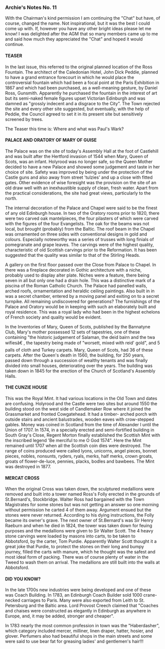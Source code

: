 ### Archie's Notes No. 11

With the Chairman's kind permission I am continuing the "Chat" but have, of course, changed the name. Not inspirational, but it was the best I could come up with. If, however you have any other bright ideas please let me know! I was delighted after the AGM that so many members came up to me and said how much they appreciated the "Chat" and hoped it would continue.

#### TEASER

In the last issue, this referred to the original planned location of the Ross Fountain. The architect of the Caledonian Hotel, John Dick Peddie, planned to have a grand entrance forecourt in which he would place the controversial fountain which had been a focal point at the Paris Exhibition in 1867 and which had been purchased, as a well-meaning gesture, by Daniel Ross, Gunsmith. Apparently he purchased the fountain in the interest of art but its semi-naked female figures upset Victorian Edinburgh and was damned as "grossly indecent and a disgrace to the City". The Town rejected the site and every other site suggested, but eventually, with the help of Peddie, the Council agreed to set it in its present site but sensitively screened by trees.

The Teaser this time is: Where and what was Paul's Wark?

#### PALACE AND ORATORY OF MARY OF GUISE

The Palace was on the site of today's Assembly Hall at the foot of Castlehill and was built after the Hertford invasion of 1544 when Mary, Queen of Scots, was an infant. Holyrood was no longer safe, so the Queen Mother decided to have a new Palace and showed some judgement and taste in her choice of site. Safety was improved by being under the protection of the Castle guns and also away from street 'tulzies' and up a close with fitted gates. Other evidence of wise foresight was the provision on the site of an old draw well with an inexhaustible supply of clean, fresh water. Apart from the practical considerations, the site had great views, particularly to the north.

The internal decoration of the Palace and Chapel were said to be the finest of any old Edinburgh house. In two of the Oratory rooms prior to 1820, there were two carved oak mantelpieces, the four pilasters of which were carved with the figures of the four Evangelists. The oak for the beams was not local, but brought (probably) from the Baltic. The roof beam in the Chapel was ornamented on three sides with conventional designs in gold and colours. Especially noteworthy was a series of trusses with long finials of pomegranate and grape leaves. The carvings were of the highest quality, characteristic of old Scottish carvings prior to the Reformation. It has been suggested that the quality was similar to that of the Stirling Heads.

A gallery on the first floor passed over the Close from Palace to Chapel. In there was a fireplace decorated in Gothic architecture with a niche, probably used to display alter plate. Niches were a feature, there being seven in all but only one had a drain hole. This was a distinctive mark of a piscina of the Roman Catholic Church. The Palace had panelled walls, arched roofs, ornamentation and heraldic ceiling paintings. Also built in in was a secret chamber, entered by a moving panel and exiting on to a secret turnpike. All remaining undiscovered for generations? The furnishings of the Palace and Oratory would be in keeping with such an elaborately built and royal residence. This was a royal lady who had been in the highest echelons of French society and quality would be evident.

In the Inventories of Mary, Queen of Scots, published by the Bannatyne Club, Mary's mother possessed 12 sets of tapestries, one of these containing "the historic judgement of Salaman, the deid bairn and the twa wifiesâ€ , the tapestry being made of "worsett, mixed with reid' gold", and 5 palls of cloth and Turkey carpets. Mary, Queen of Scots, had 36 of these carpets. After the Queen's death in 1560, the building, for 250 years, passed down through a succession of wealthy tenants and was finally divided into small houses, deteriorating over the years. The building was taken down in 1845 for the erection of the Church of Scotland's Assembly Halls.

#### THE CUNZIE HOUSE

This was the Royal Mint. It had various locations in the Old Town and dates are confusing. Holyrood and the Castle were two sites but around 1550 the building stood on the west side of Candlemaker Row where it joined the Grassmarket and fronted Cowgatehead. It had a timber- arched porch with outside stairs and ancient balustrades, wooden eaves with crow-stepped gables. Money was coined in Scotland from the time of Alexander I until the Union of 1707. In 1574, in a specially erected and semi-fortified building in South Gray's Close, Regent Morton finally established the Scottish Mint with the inscribed legend 'Be merciful to me O God 1574". Here the Mint remained until 1707 when all the Scottish coin dies were destroyed. The range of coins produced were called lyons, unicorns, angel pieces, bonnet pieces, nobles, nonsunts, ryders, ryals, merks, half merks, crown groats, groats of flower-de-luce, pennies, placks, bodIes and bawbees. The Mint was destroyed in 1877.

#### MERCAT CROSS

When the original Cross was taken down, the sculptured medallions were removed and built into a tower named Ross's Folly erected in the grounds of St.Bernard's, Stockbridge. Walter Ross had bargained with the Town Magistrates for some stones but was not getting an answer so one morning without permission he carted 4 of them away. Argument ensued but the stones were never returned. According to his dying instructions, the Folly became its owner's grave. The next owner of St.Bernard's was Sir Henry Raeburn and when he died in 1824, the tower was taken down for feuing purposes and the medallions were given to Sir Walter Scott. The 4 heavy stone carvings were loaded by masons into carts, to be taken to Abbotsford, by the carter, Tom Purdie. Apparently Walter Scott thought it a great joke that Purdie, to protect the stones on their long and bumpy journey, filled the carts with manure, which he thought was the safest and most ideal form of packing. There was of course plenty of water in the Tweed to wash them on arrival. The medallions are still built into the walls at Abbotsford.

#### DID YOU KNOW?

In the late 1700s new industries were being developed and one of these was Coach Building. In 1783, an Edinburgh Coach Builder sold 1000 crane-necked carriages to Paris. Many were also exported from Leith to St. Petersburg and the Baltic area. Lord Provost Creech claimed that "Coaches and chaises were constructed as elegantly in Edinburgh as anywhere in Europe, and, it may be added, stronger and cheaper".

In 1783 nearly the most common profession in town was the "Haberdasher", which category included mercer, milliner, linen draper, hatter, hosier, and glover. Perfumers also had beautiful shops in the main streets and some were said to use bear fat for greasing ladies' and gentlemen's hair!!!
